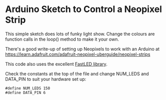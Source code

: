 Arduino Sketch to Control a Neopixel Strip
==========================================

This simple sketch does lots of funky light show. Change the colours are function calls in the loop() method to make it your own.

There's a good write-up of setting up Neopixels to work with an Arduino at https://learn.adafruit.com/adafruit-neopixel-uberguide/neopixel-strips

This code also uses the excellent [FastLED library](https://github.com/FastLED/FastLED).

Check the constants at the top of the file and change NUM_LEDS and DATA_PIN to suit your hardware set up:

    #define NUM_LEDS 150
    #define DATA_PIN 6

